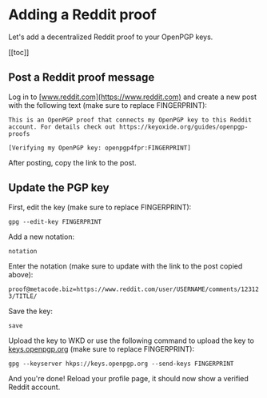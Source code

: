 # Adding a Reddit proof

Let's add a decentralized Reddit proof to your OpenPGP keys.

[[toc]]

## Post a Reddit proof message

Log in to [www.reddit.com](https://www.reddit.com) and create a new post with the following text (make sure to replace FINGERPRINT):

```
This is an OpenPGP proof that connects my OpenPGP key to this Reddit account. For details check out https://keyoxide.org/guides/openpgp-proofs

[Verifying my OpenPGP key: openpgp4fpr:FINGERPRINT]
```

After posting, copy the link to the post.

## Update the PGP key

First, edit the key (make sure to replace FINGERPRINT):

`gpg --edit-key FINGERPRINT`

Add a new notation:

`notation`

Enter the notation (make sure to update with the link to the post copied above):

`proof@metacode.biz=https://www.reddit.com/user/USERNAME/comments/123123/TITLE/`

Save the key:

`save`

Upload the key to WKD or use the following command to upload the key to [keys.openpgp.org](https://keys.openpgp.org) (make sure to replace FINGERPRINT):

`gpg --keyserver hkps://keys.openpgp.org --send-keys FINGERPRINT`

And you're done! Reload your profile page, it should now show a verified Reddit account.
